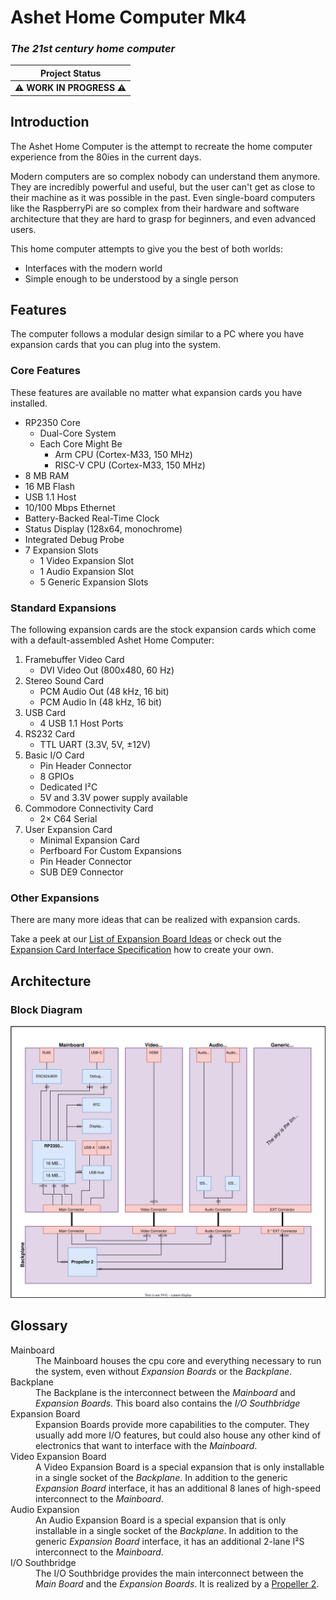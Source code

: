 # Ashet Home Computer Mk4

### _The 21st century home computer_

| Project Status             |
|----------------------------|
| ⚠️ **WORK IN PROGRESS** ⚠️ |

## Introduction

The Ashet Home Computer is the attempt to recreate the home computer experience from the 80ies in the current days.

Modern computers are so complex nobody can understand them anymore. They are incredibly powerful and useful, but the user can't get as close to their machine as it was possible in the past. Even single-board computers like the RaspberryPi are so complex from their hardware and software architecture that they are hard to grasp for beginners, and even advanced users.

This home computer attempts to give you the best of both worlds:

- Interfaces with the modern world
- Simple enough to be understood by a single person

## Features

The computer follows a modular design similar to a PC where you have expansion cards that you can plug into the system.

### Core Features

These features are available no matter what expansion cards you have installed.

- RP2350 Core
  - Dual-Core System
  - Each Core Might Be
    - Arm CPU (Cortex-M33, 150 MHz)
    - RISC-V CPU (Cortex-M33, 150 MHz)
- 8 MB RAM
- 16 MB Flash
- USB 1.1 Host
- 10/100 Mbps Ethernet
- Battery-Backed Real-Time Clock
- Status Display (128x64, monochrome)
- Integrated Debug Probe
- 7 Expansion Slots
  - 1 Video Expansion Slot
  - 1 Audio Expansion Slot
  - 5 Generic Expansion Slots

### Standard Expansions

The following expansion cards are the stock expansion cards which come with a default-assembled Ashet Home Computer:

1. Framebuffer Video Card
    - DVI Video Out (800x480, 60 Hz)
2. Stereo Sound Card
    - PCM Audio Out (48 kHz, 16 bit)
    - PCM Audio In (48 kHz, 16 bit)
3. USB Card
    - 4 USB 1.1 Host Ports
4. RS232 Card
    - TTL UART (3.3V, 5V, ±12V)
5. Basic I/O Card
    - Pin Header Connector
    - 8 GPIOs
    - Dedicated I²C
    - 5V and 3.3V power supply available
6. Commodore Connectivity Card
    - 2× C64 Serial
7. User Expansion Card
    - Minimal Expansion Card
    - Perfboard For Custom Expansions
    - Pin Header Connector
    - SUB DE9 Connector

### Other Expansions

There are many more ideas that can be realized with expansion cards.

Take a peek at our [List of Expansion Board Ideas](Concept/Expansion%20Boards.md) or check out the [Expansion Card Interface Specification](Specs/Expansion%20Bus.md) how to create your own.

## Architecture

### Block Diagram

![Block Diagram](Concept/Block%20Diagram%20Gen2.svg)

## Glossary

<dl>
  <dt>Mainboard</dt>
  <dd>The Mainboard houses the cpu core and everything necessary to run the system, even without <em>Expansion Boards</em> or the <em>Backplane</em>.</dd>

  <dt>Backplane</dt>
  <dd>The Backplane is the interconnect between the <em>Mainboard</em> and <em>Expansion Boards</em>. This board also contains the <em>I/O Southbridge</em></dd>

  <dt>Expansion Board</dt>
  <dd>Expansion Boards provide more capabilities to the computer. They usually add more I/O features, but could also house any other kind of electronics that want to interface with the <em>Mainboard</em>.</dd>

  <dt>Video Expansion Board</dt>
  <dd>A Video Expansion Board is a special expansion that is only installable in a single socket of the <em>Backplane</em>. In addition to the generic <em>Expansion Board</em> interface, it has an additional 8 lanes of high-speed interconnect to the <em>Mainboard</em>.</dd>
  
  <dt>Audio Expansion</dt>
  <dd>An Audio Expansion Board is a special expansion that is only installable in a single socket of the <em>Backplane</em>. In addition to the generic <em>Expansion Board</em> interface, it has an additional 2-lane I²S interconnect to the <em>Mainboard</em>.</dd>

  <dt>I/O Southbridge</dt>
  <dd>The I/O Southbridge provides the main interconnect between the <em>Main Board</em> and the <em>Expansion Boards</em>. It is realized by a <a href="https://www.parallax.com/propeller-2/">Propeller 2</a>.</dd>
</dl>
